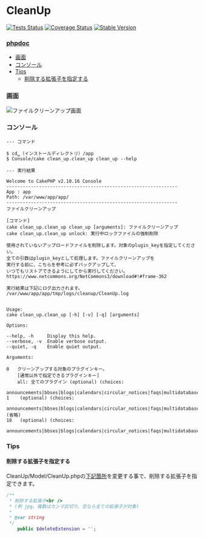 CleanUp
=============

[![Tests Status](https://github.com/NetCommons3/CleanUp/actions/workflows/tests.yml/badge.svg?branch=master)](https://github.com/NetCommons3/CleanUp/actions/workflows/tests.yml)
[![Coverage Status](https://coveralls.io/repos/NetCommons3/CleanUp/badge.svg?branch=master)](https://coveralls.io/r/NetCommons3/CleanUp?branch=master)
[![Stable Version](https://img.shields.io/packagist/v/netcommons/clean-up.svg?label=stable)](https://packagist.org/packages/netcommons/clean-up)

### [phpdoc](https://netcommons3.github.io/NetCommons3Docs/phpdoc/CleanUp/)

* [画面](#画面)
* [コンソール](#コンソール)
* [Tips](#Tips)
  * [削除する拡張子を指定する](#削除する拡張子を指定する)

### 画面

![ファイルクリーンアップ画面](https://github.com/NetCommons3/CleanUp/wiki/images/cleanup.png)

### コンソール

```
--- コマンド

$ cd␣（インストールディレクトリ）/app
$ Console/cake clean_up.clean_up clean_up --help

--- 実行結果

Welcome to CakePHP v2.10.16 Console
---------------------------------------------------------------
App : app
Path: /var/www/app/app/
---------------------------------------------------------------
ファイルクリーンアップ

[コマンド]
cake clean_up.clean_up clean_up [arguments]: ファイルクリーンアップ
cake clean_up.clean_up unlock: 実行中ロックファイルの強制削除

使用されていないアップロードファイルを削除します。対象のplugin_keyを指定してください。
全ての引数はplugin_keyとして処理します。ファイルクリーンアップを
実行する前に、こちらを参考に必ずバックアップして、
いつでもリストアできるようにしてから実行してください。
https://www.netcommons.org/NetCommons3/download#!#frame-362

実行結果は下記にログ出力されます。
/var/www/app/app/tmp/logs/cleanup/CleanUp.log


Usage:
cake clean_up.clean_up [-h] [-v] [-q] [arguments]

Options:

--help, -h     Display this help.
--verbose, -v  Enable verbose output.
--quiet, -q    Enable quiet output.

Arguments:

0   クリーンアップする対象のプラグインキー。
    [通常以外で指定できるプラグインキー]
    all: 全てのプラグイン (optional) (choices:
    announcements|bbses|blogs|calendars|circular_notices|faqs|multidatabases|questionnaires|questionnaires|quizzes|quizzes|registrations|registrations|reservations|reservations|tasks|videos|all)
1    (optional) (choices:
    announcements|bbses|blogs|calendars|circular_notices|faqs|multidatabases|questionnaires|questionnaires|quizzes|quizzes|registrations|registrations|reservations|reservations|tasks|videos|all)
(省略)
18   (optional) (choices:
    announcements|bbses|blogs|calendars|circular_notices|faqs|multidatabases|questionnaires|questionnaires|quizzes|quizzes|registrations|registrations|reservations|reservations|tasks|videos|all)
```

### Tips
#### 削除する拡張子を指定する

CleanUp/Model/CleanUp.phpの[下記箇所](https://github.com/NetCommons3/CleanUp/blob/243562e8d5da31b3c828c153bdcfa519657b5d89/Model/CleanUp.php#L68)を変更する事で、削除する拡張子を指定できます。

```php
/**
 * 削除する拡張子<br />
 * (例 jpg、複数はカンマ区切り、空なら全ての拡張子が対象)
 *
 * @var string
 */
	public $deleteExtension = '';
```
